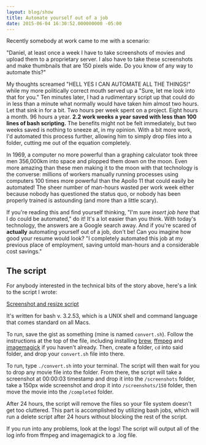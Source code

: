 ```yaml
---
layout: blog/show
title: Automate yourself out of a job
date: 2015-06-04 16:30:52.000000000 -05:00
---
```

Recently somebody at work came to me with a scenario:

"Daniel, at least once a week I have to take screenshots of movies and upload them to a proprietary server. I also have to take these screenshots and make thumbnails that are 150 pixels wide. Do you know of any way to automate this?"

My thoughts screamed "HELL YES I CAN AUTOMATE ALL THE THINGS!" while my more politically correct mouth served up a "Sure, let me look into that for you." Ten minutes later, I had a rudimentary script up that could do in less than a minute what normally would have taken him almost two hours. Let that sink in for a bit. Two hours per week spent on a project. Eight hours a month. 96 hours a year. **2.2 work weeks a year saved with less than 100 lines of bash scripting.** The benefits might not be felt immediately, but two weeks saved is nothing to sneeze at, in my opinion. With a bit more work, I'd automated this process further, allowing him to simply drop files into a folder, cutting me out of the equation completely.

In 1969, a computer no more powerful than a graphing calculator took three men 356,000km into space and plopped them down on the moon. Even more amazing than these men making it to the moon with that technology is the converse: millions of workers manually running processes using computers 100 times more powerful than the Apollo 11 that could easily be automated! The sheer number of man-hours wasted per work week either because nobody has questioned the status quo, or nobody has been properly trained is astounding (and more than a little scary).

If you're reading this and find yourself thinking, "I'm sure *insert job here* that I do could be automated," do it! It's a lot easier than you think. With today's technology, the answers are a Google search away. And if you're scared of **actually** automating yourself out of a job, don't be! Can you imagine how good your resume would look? "I completely automated this job at my previous place of employment, saving untold man-hours and a considerable cost savings."

## The script

For anybody interested in the technical bits of the story above, here's a link to the script I wrote:

[Screenshot and resize script][screenshot-resize]

[screenshot-resize]: https://gist.github.com/dstrunk/7f0e5d2561ae50d1282a

It's written for bash v. 3.2.53, which is a UNIX shell and command language that comes standard on all Macs.

To run, save the gist as something (mine is named `convert.sh`). Follow the instructions at the top of the file, including installing [brew][brew], [ffmpeg][ffmpeg] and [imagemagick][imagemagick] if you haven't already. Then, create a folder, `cd` into said folder, and drop your `convert.sh` file into there.

To run, type `./convert.sh` into your terminal. The script will then wait for you to drop any movie file into the folder. From there, the script will take a screenshot at 00:00:03 timestamp and drop it into the `/screenshots` folder, take a 150px wide screenshot and drop it into `/screenshots/150` folder, then move the movie into the `/completed` folder.

After 24 hours, the script will remove the files so your file system doesn't get too cluttered. This part is accomplished by utilizing bash jobs, which will run a delete script after 24 hours without blocking the rest of the script.

If you run into any problems, look at the logs! The script will output all of the log info from ffmpeg and imagemagick to a .log file.

[brew]: http://brew.sh/
[ffmpeg]: https://www.ffmpeg.org/
[imagemagick]: http://www.imagemagick.org/
